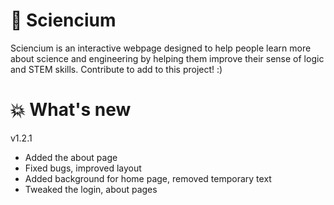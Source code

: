 # 🧪 Sciencium

Sciencium is an interactive webpage designed to help people learn more about science and engineering by helping them improve their sense of logic and STEM skills. Contribute to add to this project! :)

# 💥 What's new

v1.2.1
- Added the about page
- Fixed bugs, improved layout
- Added background for home page, removed temporary text
- Tweaked the login, about pages
